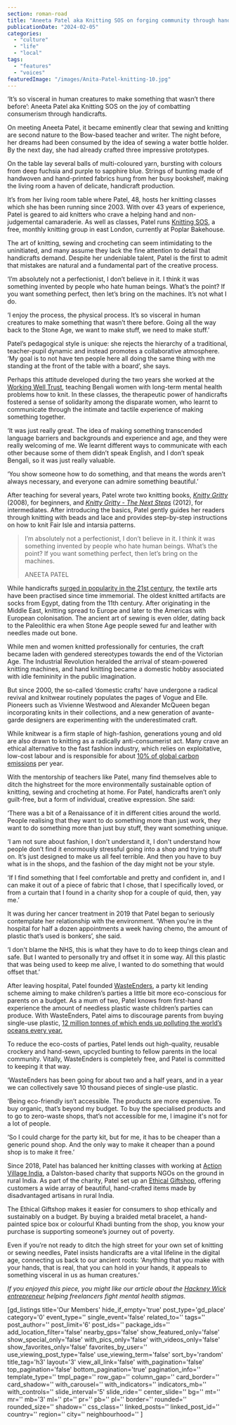 ```yaml
---
section: roman-road
title: "Aneeta Patel aka Knitting SOS on forging community through handicrafts"
publicationDate: "2024-02-05"
categories: 
  - "culture"
  - "life"
  - "local"
tags: 
  - "features"
  - "voices"
featuredImage: "/images/Anita-Patel-knitting-10.jpg"
---
```


‘It’s so visceral in human creatures to make something that wasn’t there before’: Aneeta Patel aka Knitting SOS on the joy of combatting consumerism through handicrafts. 

On meeting Aneeta Patel, it became eminently clear that sewing and knitting are second nature to the Bow-based teacher and writer. The night before, her dreams had been consumed by the idea of sewing a water bottle holder. By the next day, she had already crafted three impressive prototypes.

On the table lay several balls of multi-coloured yarn, bursting with colours from deep fuchsia and purple to sapphire blue. Strings of bunting made of handwoven and hand-printed fabrics hung from her busy bookshelf, making the living room a haven of delicate, handicraft production. 

It’s from her living room table where Patel, 48, hosts her knitting classes which she has been running since 2003. With over 43 years of experience, Patel is geared to aid knitters who crave a helping hand and non-judgemental camaraderie. As well as classes, Patel runs [Knitting SOS](https://www.knittingsos.co.uk/), a free, monthly knitting group in east London, currently at Poplar Bakehouse.

The art of knitting, sewing and crocheting can seem intimidating to the uninitiated, and many assume they lack the fine attention to detail that handicrafts demand. Despite her undeniable talent, Patel is the first to admit that mistakes are natural and a fundamental part of the creative process.

‘I’m absolutely not a perfectionist, I don’t believe in it. I think it was something invented by people who hate human beings. What’s the point? If you want something perfect, then let’s bring on the machines. It’s not what I do.

‘I enjoy the process, the physical process. It’s so visceral in human creatures to make something that wasn’t there before. Going all the way back to the Stone Age, we want to make stuff, we need to make stuff.’

Patel’s pedagogical style is unique: she rejects the hierarchy of a traditional, teacher-pupil dynamic and instead promotes a collaborative atmosphere. ‘My goal is to not have ten people here all doing the same thing with me standing at the front of the table with a board’, she says.

Perhaps this attitude developed during the two years she worked at the [Working Well Trust](https://workingwelltrust.org/), teaching Bengali women with long-term mental health problems how to knit. In these classes, the therapeutic power of handicrafts fostered a sense of solidarity among the disparate women, who learnt to communicate through the intimate and tactile experience of making something together.

‘It was just really great. The idea of making something transcended language barriers and backgrounds and experience and age, and they were really welcoming of me. We learnt different ways to communicate with each other because some of them didn’t speak English, and I don’t speak Bengali, so it was just really valuable.

‘You show someone how to do something, and that means the words aren’t always necessary, and everyone can admire something beautiful.’

After teaching for several years, Patel wrote two knitting books, _[Knitty Gritty](https://www.knittingsos.co.uk/knitty-gritty-book)_ (2008), for beginners, and _[Knitty Gritty - The Next Steps](https://www.knittingsos.co.uk/knitty-gritty-next-steps-book)_ (2012), for intermediates. After introducing the basics, Patel gently guides her readers through knitting with beads and lace and provides step-by-step instructions on how to knit Fair Isle and intarsia patterns.

> I’m absolutely not a perfectionist, I don’t believe in it. I think it was something invented by people who hate human beings. What’s the point? If you want something perfect, then let’s bring on the machines.
> 
> ANEETA PATEL

While handicrafts [surged in popularity in the 21st century](https://www.bbc.com/culture/article/20200630-how-knitting-became-cool), the textile arts have been practised since time immemorial. The oldest knitted artifacts are socks from Egypt, dating from the 11th century. After originating in the Middle East, knitting spread to Europe and later to the Americas with European colonisation. The ancient art of sewing is even older, dating back to the Paleolithic era when Stone Age people sewed fur and leather with needles made out bone.

While men and women knitted professionally for centuries, the craft became laden with gendered stereotypes towards the end of the Victorian Age. The Industrial Revolution heralded the arrival of steam-powered knitting machines, and hand knitting became a domestic hobby associated with idle femininity in the public imagination.

But since 2000, the so-called ‘domestic crafts’ have undergone a radical revival and knitwear routinely populates the pages of Vogue and Elle. Pioneers such as Vivienne Westwood and Alexander McQueen began incorporating knits in their collections, and a new generation of avante-garde designers are experimenting with the underestimated craft.

While knitwear is a firm staple of high-fashion, generations young and old are also drawn to knitting as a radically anti-consumerist act. Many crave an ethical alternative to the fast fashion industry, which relies on exploitative, low-cost labour and is responsible for about [10% of global carbon emissions](https://www.biologicaldiversity.org/programs/population_and_sustainability/sustainability/fast_fashion#:~:text=Waste%20occurs%20at%20every%20stage,of%20global%20carbon%20dioxide%20emissions.) per year.

With the mentorship of teachers like Patel, many find themselves able to ditch the highstreet for the more environmentally sustainable option of knitting, sewing and crocheting at home. For Patel, handicrafts aren’t only guilt-free, but a form of individual, creative expression. She said:

‘There was a bit of a Renaissance of it in different cities around the world. People realising that they want to do something more than just work, they want to do something more than just buy stuff, they want something unique.

‘I am not sure about fashion, I don't understand it, I don't understand how people don’t find it enormously stressful going into a shop and trying stuff on. It’s just designed to make us all feel terrible. And then you have to buy what is in the shops, and the fashion of the day might not be your style.

‘If I find something that I feel comfortable and pretty and confident in, and I can make it out of a piece of fabric that I chose, that I specifically loved, or from a curtain that I found in a charity shop for a couple of quid, then, yay me.’

It was during her cancer treatment in 2019 that Patel began to seriously contemplate her relationship with the environment. ‘When you're in the hospital for half a dozen appointments a week having chemo, the amount of plastic that’s used is bonkers’, she said.

‘I don't blame the NHS, this is what they have to do to keep things clean and safe. But I wanted to personally try and offset it in some way. All this plastic that was being used to keep me alive, I wanted to do something that would offset that.’

After leaving hospital, Patel founded [WasteEnders](https://wasteenders.wixsite.com/wasteenders/home-1), a party kit lending scheme aiming to make children’s parties a little bit more eco-conscious for parents on a budget. As a mum of two, Patel knows from first-hand experience the amount of needless plastic waste children’s parties can produce. With WasteEnders, Patel aims to discourage parents from buying single-use plastic, [12 million tonnes of which ends up polluting the world’s oceans every year.](https://www.sas.org.uk/plastic-pollution/plastic-pollution-facts-figures/#:~:text=12%20million%20tonnes%20of%20plastic%20finds%20its%20way%20into%20the,of%20plastic%2C%20weighing%20269%2C000%20tons.)

To reduce the eco-costs of parties, Patel lends out high-quality, reusable crockery and hand-sewn, upcycled bunting to fellow parents in the local community. Vitally, WasteEnders is completely free, and Patel is committed to keeping it that way.

‘WasteEnders has been going for about two and a half years, and in a year we can collectively save 10 thousand pieces of single-use plastic.

‘Being eco-friendly isn’t accessible. The products are more expensive. To buy organic, that’s beyond my budget. To buy the specialised products and to go to zero-waste shops, that’s not accessible for me, I imagine it's not for a lot of people.

‘So I could charge for the party kit, but for me, it has to be cheaper than a generic pound shop. And the only way to make it cheaper than a pound shop is to make it free.’

Since 2018, Patel has balanced her knitting classes with working at [Action Village India](https://actionvillageindia.org.uk/), a Dalston-based charity that supports NGOs on the ground in rural India. As part of the charity, Patel set up an [Ethical Giftshop](https://actionvillageindia.org.uk/shop/), offering customers a wide array of beautiful, hand-crafted items made by disadvantaged artisans in rural India.

The Ethical Giftshop makes it easier for consumers to shop ethically and sustainably on a budget. By buying a braided metal bracelet, a hand-painted spice box or colourful Khadi bunting from the shop, you know your purchase is supporting someone’s journey out of poverty.

Even if you’re not ready to ditch the high street for your own set of knitting or sewing needles, Patel insists handicrafts are a vital lifeline in the digital age, connecting us back to our ancient roots: 'Anything that you make with your hands, that is real, that you can hold in your hands, it appeals to something visceral in us as human creatures.’

_If you enjoyed this piece, you might like our article about the_ [_Hackney Wick entrepreneur_](https://romanroadlondon.com/sara-karpanen-women-of-the-wick-hackney-freelance-mental-health/) _helping freelancers fight mental health stigmas._ 

\[gd\_listings title='Our Members' hide\_if\_empty='true' post\_type='gd\_place' category='0' event\_type='' single\_event='false' related\_to='' tags='' post\_author='' post\_limit='6' post\_ids='' package\_ids='' add\_location\_filter='false' nearby\_gps='false' show\_featured\_only='false' show\_special\_only='false' with\_pics\_only='false' with\_videos\_only='false' show\_favorites\_only='false' favorites\_by\_user='' use\_viewing\_post\_type='false' use\_viewing\_term='false' sort\_by='random' title\_tag='h3' layout='3' view\_all\_link='false' with\_pagination='false' top\_pagination='false' bottom\_pagination='true' pagination\_info='' template\_type='' tmpl\_page='' row\_gap='' column\_gap='' card\_border='' card\_shadow='' with\_carousel='' with\_indicators='' indicators\_mb='' with\_controls='' slide\_interval='5' slide\_ride='' center\_slide='' bg='' mt='' mr='' mb='3' ml='' pt='' pr='' pb='' pl='' border='' rounded='' rounded\_size='' shadow='' css\_class='' linked\_posts='' linked\_post\_id='' country='' region='' city='' neighbourhood='' \]
